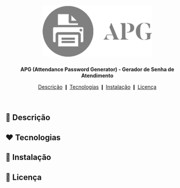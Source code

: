 <h1 align="center">
  <img src="./src/main/resources/static/img/logo.png" />
</h1>

<p align="center">
  <b>
    APG (Attendance Password Generator) - Gerador de Senha de Atendimento
  </b>
</p>

<div align="center">
  <a href="#description">Descrição</a> ❙
  <a href="#technologies">Tecnologias</a> ❙
  <a href="#installation">Instalação</a> ❙
  <a href="#license">Licença</a>
</div>

<br />

<div align="center">
  <img src="" />
</div>

<h2>
  <a name="description">
    &#128195; Descrição
  </a>
</h2>



<h2>
  <a name="technologies">
    &#10084; Tecnologias
  </a>
</h2>



<h2>
  <a name="installation">
    &#128640; Instalação
  </a>
</h2>



<h2>
  <a name="license">
    &#128216; Licença
  </a>
</h2>

